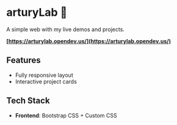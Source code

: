 # arturyLab 🧪

A simple web with my live demos and projects.

**[https://arturylab.opendev.us/](https://arturylab.opendev.us/)**

## Features

- Fully responsive layout
- Interactive project cards

## Tech Stack

- **Frontend**: Bootstrap CSS + Custom CSS

